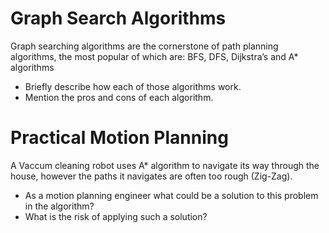 # Graph Search Algorithms
Graph searching algorithms are the cornerstone of path planning algorithms, the most popular of which are: BFS, DFS, Dijkstra’s and A\* algorithms 
  
- Briefly describe how each of those algorithms work.  
- Mention the pros and cons of each algorithm.  

# Practical Motion Planning
A Vaccum cleaning robot uses A\* algorithm to navigate its way through the house, however the paths it navigates are often too rough (Zig-Zag).
- As a motion planning engineer what could be a solution to this problem in the algorithm?  
- What is the risk of applying such a solution?
